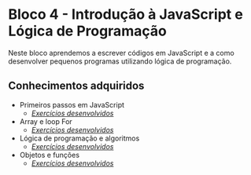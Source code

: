 # Bloco 4 - Introdução à JavaScript e Lógica de Programação

Neste bloco aprendemos a escrever códigos em JavaScript e a como desenvolver pequenos programas utilizando lógica de programação.

## Conhecimentos adquiridos

* Primeiros passos em JavaScript
  * _[Exercícios desenvolvidos](https://github.com/giuseppeusn/trybe_exercicios/tree/main/fundamentos/bloco-4-introducao-a-javascript-e-logica-de-programacao/dia-1-javascript-primeiros-passos)_
* Array e loop For
  * _[Exercícios desenvolvidos](https://github.com/giuseppeusn/trybe_exercicios/tree/main/fundamentos/bloco-4-introducao-a-javascript-e-logica-de-programacao/dia-2-javascript-array-e-loop-for)_
* Lógica de programação e algoritmos
  * _[Exercícios desenvolvidos](https://github.com/giuseppeusn/trybe_exercicios/tree/main/fundamentos/bloco-4-introducao-a-javascript-e-logica-de-programacao/dia-3-javascript-logica-de-programacao-e-algoritimos)_
* Objetos e funções
  * _[Exercícios desenvolvidos](https://github.com/giuseppeusn/trybe_exercicios/tree/main/fundamentos/bloco-4-introducao-a-javascript-e-logica-de-programacao/dia-4-javascript-objetos-e-funcoes)_
